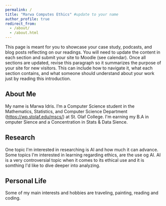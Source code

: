 ```yaml
---
permalink: /
title: "Marwa Computes Ethics" #update to your name
author_profile: true
redirect_from: 
  - /about/
  - /about.html
---
```


This page is meant for you to showcase your case study, podcasts, and blog posts reflecting on our readings. You will need to update the content in each section and submit your site to Moodle (see calendar). Once all sections are updated, revise this paragraph so it summarizes the purpose of your site for new visitors. This can include how to navigate it, what each section contains, and what someone should understand about your work just by reading this introduction.


About Me
---
My name is Marwa Idris. I’m a Computer Science student in the Mathematics, Statistics, and Computer Science Department (https://wp.stolaf.edu/mscs/) at St. Olaf College. I'm earning my B.A in omputer Sience and a Concentration in Stats & Data Sience.

Research 
---
One topic I'm interested in researching is AI and how much it can advance. Some topics I'm interested in learning regarding ethics, are the use og AI. AI is a very controversial topic when it comes to its ethical use and it is somthing I'd like to dive deeper into analyzing.

Personal Life
---
Some of my main interests and hobbies are traveling, painting, reading and coding.